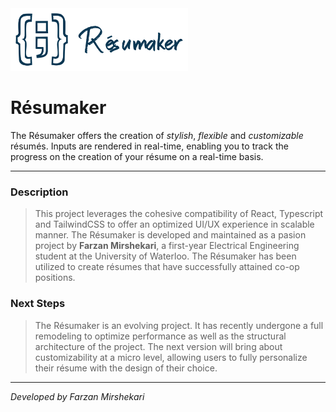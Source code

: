 <img src = 'https://github.com/farzanmirshekari/Resumaker/blob/main/src/logo%20-%20transparent.svg' height = 100>
<h1>Résumaker</h1>

The Résumaker offers the creation of <i>stylish</i>, <i>flexible</i> and <i>customizable</i> résumés. Inputs are rendered in real-time, enabling you to track the progress on the creation of your résume on a real-time basis.

-------------------------------------------------------------------------------------------------------------------------------------------------------------------------

<h3>Description</h3>

> This project leverages the cohesive compatibility of React, Typescript and TailwindCSS to offer an optimized UI/UX experience in scalable manner. The Résumaker is developed and maintained as a pasion project by <b>Farzan Mirshekari</b>, a first-year Electrical Engineering student at the University of Waterloo. The Résumaker has been utilized to create résumes that have successfully attained co-op positions.

<h3>Next Steps</h3>

> The Résumaker is an evolving project. It has recently undergone a full remodeling to optimize performance as well as the structural architecture of the project. The next version will bring about customizability at a micro level, allowing users to fully personalize their résume with the design of their choice. 

-------------------------------------------------------------------------------------------------------------------------------------------------------------------------

<i>Developed by Farzan Mirshekari</i>
